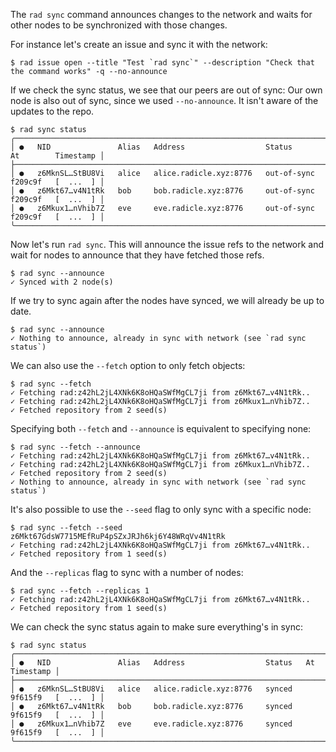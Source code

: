 The `rad sync` command announces changes to the network and waits for other
nodes to be synchronized with those changes.

For instance let's create an issue and sync it with the network:

```
$ rad issue open --title "Test `rad sync`" --description "Check that the command works" -q --no-announce
```

If we check the sync status, we see that our peers are out of sync:
Our own node is also out of sync, since we used `--no-announce`.
It isn't aware of the updates to the repo.

```
$ rad sync status
╭──────────────────────────────────────────────────────────────────────────────────────────╮
│ ●   NID               Alias   Address                  Status        At        Timestamp │
├──────────────────────────────────────────────────────────────────────────────────────────┤
│ ●   z6MknSL…StBU8Vi   alice   alice.radicle.xyz:8776   out-of-sync   f209c9f   [  ...  ] │
│ ●   z6Mkt67…v4N1tRk   bob     bob.radicle.xyz:8776     out-of-sync   f209c9f   [  ...  ] │
│ ●   z6Mkux1…nVhib7Z   eve     eve.radicle.xyz:8776     out-of-sync   f209c9f   [  ...  ] │
╰──────────────────────────────────────────────────────────────────────────────────────────╯
```

Now let's run `rad sync`. This will announce the issue refs to the network and
wait for nodes to announce that they have fetched those refs.

```
$ rad sync --announce
✓ Synced with 2 node(s)
```

If we try to sync again after the nodes have synced, we will already
be up to date.

```
$ rad sync --announce
✓ Nothing to announce, already in sync with network (see `rad sync status`)
```

We can also use the `--fetch` option to only fetch objects:

```
$ rad sync --fetch
✓ Fetching rad:z42hL2jL4XNk6K8oHQaSWfMgCL7ji from z6Mkt67…v4N1tRk..
✓ Fetching rad:z42hL2jL4XNk6K8oHQaSWfMgCL7ji from z6Mkux1…nVhib7Z..
✓ Fetched repository from 2 seed(s)
```

Specifying both `--fetch` and `--announce` is equivalent to specifying none:

```
$ rad sync --fetch --announce
✓ Fetching rad:z42hL2jL4XNk6K8oHQaSWfMgCL7ji from z6Mkt67…v4N1tRk..
✓ Fetching rad:z42hL2jL4XNk6K8oHQaSWfMgCL7ji from z6Mkux1…nVhib7Z..
✓ Fetched repository from 2 seed(s)
✓ Nothing to announce, already in sync with network (see `rad sync status`)
```

It's also possible to use the `--seed` flag to only sync with a specific node:

```
$ rad sync --fetch --seed z6Mkt67GdsW7715MEfRuP4pSZxJRJh6kj6Y48WRqVv4N1tRk
✓ Fetching rad:z42hL2jL4XNk6K8oHQaSWfMgCL7ji from z6Mkt67…v4N1tRk..
✓ Fetched repository from 1 seed(s)
```

And the `--replicas` flag to sync with a number of nodes:

```
$ rad sync --fetch --replicas 1
✓ Fetching rad:z42hL2jL4XNk6K8oHQaSWfMgCL7ji from z6Mkt67…v4N1tRk..
✓ Fetched repository from 1 seed(s)
```

We can check the sync status again to make sure everything's in sync:

```
$ rad sync status
╭─────────────────────────────────────────────────────────────────────────────────────╮
│ ●   NID               Alias   Address                  Status   At        Timestamp │
├─────────────────────────────────────────────────────────────────────────────────────┤
│ ●   z6MknSL…StBU8Vi   alice   alice.radicle.xyz:8776   synced   9f615f9   [  ...  ] │
│ ●   z6Mkt67…v4N1tRk   bob     bob.radicle.xyz:8776     synced   9f615f9   [  ...  ] │
│ ●   z6Mkux1…nVhib7Z   eve     eve.radicle.xyz:8776     synced   9f615f9   [  ...  ] │
╰─────────────────────────────────────────────────────────────────────────────────────╯
```
